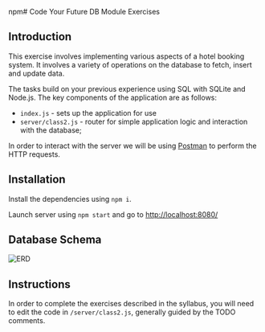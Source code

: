 npm# Code Your Future DB Module Exercises

## Introduction

This exercise involves implementing various aspects of a hotel booking system. It involves a variety of operations on the database to fetch, insert and update data.

The tasks build on your previous experience using SQL with SQLite and Node.js. The key components of the application are as follows:

* `index.js` - sets up the application for use
* `server/class2.js` - router for simple application logic and interaction with the database;

In order to interact with the server we will be using [Postman](https://www.getpostman.com/) to perform the HTTP requests.

## Installation

Install the dependencies using `npm i`.

Launch server using `npm start` and go to [http://localhost:8080/](http://localhost:8080/)


## Database Schema

![ERD](http://i.imgur.com/Wlqfao1.png)


## Instructions

In order to complete the exercises described in the syllabus, you will need to edit the code in `/server/class2.js`, generally guided by the TODO comments.
